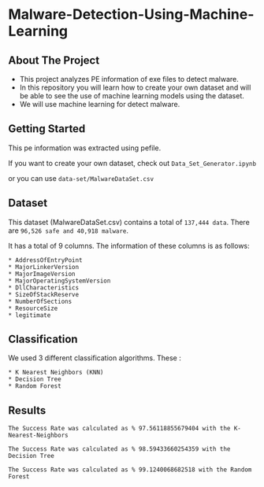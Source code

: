 # Malware-Detection-Using-Machine-Learning

<!-- ABOUT THE PROJECT -->
## About The Project

* This project analyzes PE information of exe files to detect malware.  
* In this repository you will learn how to create your own dataset and will be able to see the use of machine learning models using the dataset.  
* We will use machine learning for detect malware.


## Getting Started
This pe information was extracted using pefile.

If you want to create your own dataset, check out ```Data_Set_Generator.ipynb```

or you can use ```data-set/MalwareDataSet.csv```

## Dataset 

This dataset (MalwareDataSet.csv) contains a total of ```137,444 data```. 
There are ```96,526 safe and 40,918 malware```.

It has a total of 9 columns. The information of these columns is as follows:
```
* AddressOfEntryPoint
* MajorLinkerVersion
* MajorImageVersion
* MajorOperatingSystemVersion
* DllCharacteristics
* SizeOfStackReserve
* NumberOfSections
* ResourceSize
* legitimate
```


## Classification

We used 3 different classification algorithms. These :
```
* K Nearest Neighbors (KNN)
* Decision Tree
* Random Forest
```


## Results
```
The Success Rate was calculated as % 97.56118855679404 with the K-Nearest-Neighbors

The Success Rate was calculated as % 98.59433660254359 with the Decision Tree

The Success Rate was calculated as % 99.1240068682518 with the Random Forest
```




